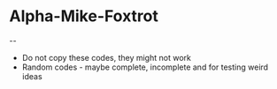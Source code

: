 # Alpha-Mike-Foxtrot
--
- Do not copy these codes, they might not work
- Random codes - maybe complete, incomplete and for testing weird ideas
